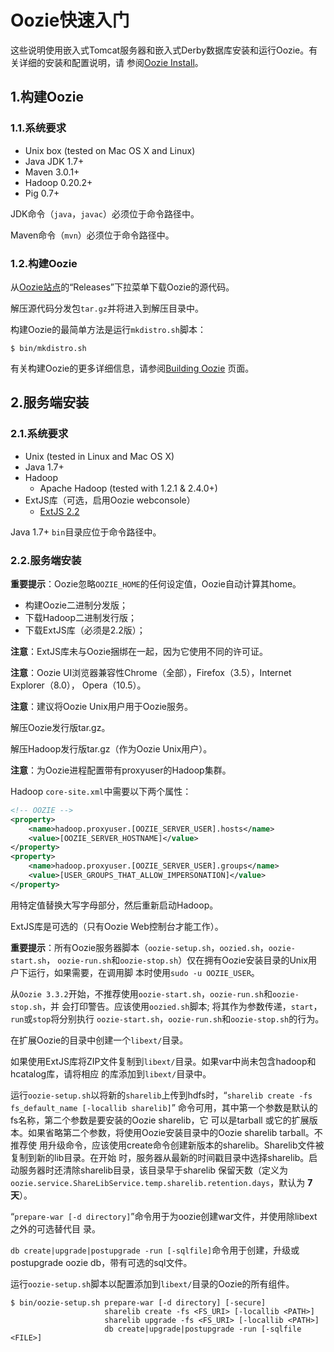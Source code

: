 Oozie快速入门
================================================================================
这些说明使用嵌入式Tomcat服务器和嵌入式Derby数据库安装和运行Oozie。有关详细的安装和配置说明，请
参阅[Oozie Install](http://oozie.apache.org/docs/4.3.1/AG_Install.html)。

## 1.构建Oozie

### 1.1.系统要求
+ Unix box (tested on Mac OS X and Linux)
+ Java JDK 1.7+
+ Maven 3.0.1+
+ Hadoop 0.20.2+
+ Pig 0.7+

JDK命令（`java`，`javac`）必须位于命令路径中。

Maven命令（`mvn`）必须位于命令路径中。

### 1.2.构建Oozie
从[Oozie站点](http://oozie.apache.org/)的“Releases”下拉菜单下载Oozie的源代码。

解压源代码分发包`tar.gz`并将进入到解压目录中。

构建Oozie的最简单方法是运行`mkdistro.sh`脚本：
```shell
$ bin/mkdistro.sh
```
有关构建Oozie的更多详细信息，请参阅[Building Oozie](http://oozie.apache.org/docs/4.3.1/ENG_Building.html)
页面。

## 2.服务端安装

### 2.1.系统要求
+ Unix (tested in Linux and Mac OS X)
+ Java 1.7+
+ Hadoop
    - Apache Hadoop (tested with 1.2.1 & 2.4.0+)
+ ExtJS库（可选，启用Oozie webconsole）
    - [ExtJS 2.2](http://archive.cloudera.com/gplextras/misc/ext-2.2.zip)

Java 1.7+ `bin`目录应位于命令路径中。

### 2.2.服务端安装
**重要提示**：Oozie忽略`OOZIE_HOME`的任何设定值，Oozie自动计算其home。
+ 构建Oozie二进制分发版；
+ 下载Hadoop二进制发行版；
+ 下载ExtJS库（必须是2.2版）；

**注意**：ExtJS库未与Oozie捆绑在一起，因为它使用不同的许可证。

**注意**：Oozie UI浏览器兼容性Chrome（全部），Firefox（3.5），Internet Explorer（8.0），
Opera（10.5）。

**注意**：建议将Oozie Unix用户用于Oozie服务。

解压Oozie发行版tar.gz。

解压Hadoop发行版tar.gz（作为Oozie Unix用户）。

**注意**：为Oozie进程配置带有proxyuser的Hadoop集群。

Hadoop `core-site.xml`中需要以下两个属性：
```xml
<!-- OOZIE -->
<property>
    <name>hadoop.proxyuser.[OOZIE_SERVER_USER].hosts</name>
    <value>[OOZIE_SERVER_HOSTNAME]</value>
</property>
<property>
    <name>hadoop.proxyuser.[OOZIE_SERVER_USER].groups</name>
    <value>[USER_GROUPS_THAT_ALLOW_IMPERSONATION]</value>
</property>
```
用特定值替换大写字母部分，然后重新启动Hadoop。

ExtJS库是可选的（只有Oozie Web控制台才能工作）。

**重要提示**：所有Oozie服务器脚本（`oozie-setup.sh`，`oozied.sh`，`oozie-start.sh`，
`oozie-run.sh`和`oozie-stop.sh`）仅在拥有Oozie安装目录的Unix用户下运行，如果需要，在调用脚
本时使用`sudo -u OOZIE_USER`。

从`Oozie 3.3.2`开始，不推荐使用`oozie-start.sh`，`oozie-run.sh`和`oozie-stop.sh`，并
会打印警告。应该使用`oozied.sh`脚本; 将其作为参数传递，`start`，`run`或`stop`将分别执行
`oozie-start.sh`，`oozie-run.sh`和`oozie-stop.sh`的行为。

在扩展Oozie的目录中创建一个`libext/`目录。

如果使用ExtJS库将ZIP文件复制到`libext/`目录。如果var中尚未包含hadoop和hcatalog库，请将相应
的库添加到`libext/`目录中。

运行`oozie-setup.sh`以将新的`sharelib`上传到hdfs时，“`sharelib create -fs fs_default_name [-locallib sharelib]`”
命令可用，其中第一个参数是默认的fs名称，第二个参数是要安装的Oozie sharelib，它 可以是tarball
或它的扩展版本。如果省略第二个参数，将使用Oozie安装目录中的Oozie sharelib tarball。不推荐使
用升级命令，应该使用create命令创建新版本的sharelib。Sharelib文件被复制到新的lib目录。在开始
时，服务器从最新的时间戳目录中选择sharelib。启动服务器时还清除sharelib目录，该目录早于sharelib
保留天数（定义为`oozie.service.ShareLibService.temp.sharelib.retention.days`，默认为
**7天**）。

“`prepare-war [-d directory]`”命令用于为oozie创建war文件，并使用除libext之外的可选替代目
录。

`db create|upgrade|postupgrade -run [-sqlfile]`命令用于创建，升级或postupgrade oozie
db，带有可选的sql文件。

运行`oozie-setup.sh`脚本以配置添加到`libext/`目录的Oozie的所有组件。
```shell
$ bin/oozie-setup.sh prepare-war [-d directory] [-secure]
                     sharelib create -fs <FS_URI> [-locallib <PATH>]
                     sharelib upgrade -fs <FS_URI> [-locallib <PATH>]
                     db create|upgrade|postupgrade -run [-sqlfile <FILE>]
```
